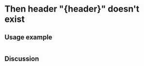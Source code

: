 
Then header "{header}" doesn't exist
=============================================================================================================

Usage example
-------------

```
```

Discussion
----------
